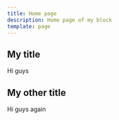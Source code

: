 ```yaml
---
title: Home page
description: Home page of my block
template: page
---
```

## My title

Hi guys

## My other title

Hi guys again
